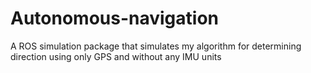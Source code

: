 # Autonomous-navigation
A ROS simulation package that simulates my algorithm for determining direction using only GPS and without any IMU units
